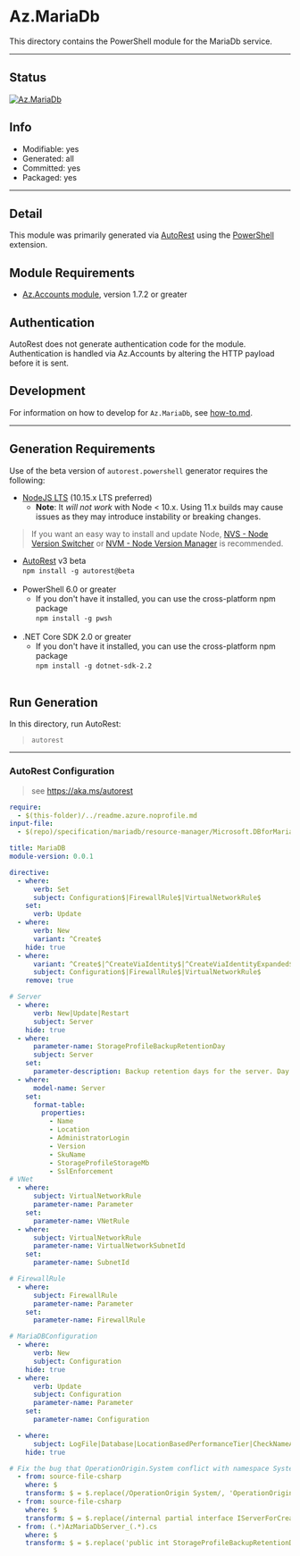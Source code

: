 <!-- region Generated -->
# Az.MariaDb
This directory contains the PowerShell module for the MariaDb service.

---
## Status
[![Az.MariaDb](https://img.shields.io/powershellgallery/v/Az.MariaDb.svg?style=flat-square&label=Az.MariaDb "Az.MariaDb")](https://www.powershellgallery.com/packages/Az.MariaDb/)

## Info
- Modifiable: yes
- Generated: all
- Committed: yes
- Packaged: yes

---
## Detail
This module was primarily generated via [AutoRest](https://github.com/Azure/autorest) using the [PowerShell](https://github.com/Azure/autorest.powershell) extension.

## Module Requirements
- [Az.Accounts module](https://www.powershellgallery.com/packages/Az.Accounts/), version 1.7.2 or greater

## Authentication
AutoRest does not generate authentication code for the module. Authentication is handled via Az.Accounts by altering the HTTP payload before it is sent.

## Development
For information on how to develop for `Az.MariaDb`, see [how-to.md](how-to.md).
<!-- endregion -->

---
## Generation Requirements
Use of the beta version of `autorest.powershell` generator requires the following:
- [NodeJS LTS](https://nodejs.org) (10.15.x LTS preferred)
  - **Note**: It *will not work* with Node < 10.x. Using 11.x builds may cause issues as they may introduce instability or breaking changes.
> If you want an easy way to install and update Node, [NVS - Node Version Switcher](../nodejs/installing-via-nvs.md) or [NVM - Node Version Manager](../nodejs/installing-via-nvm.md) is recommended.
- [AutoRest](https://aka.ms/autorest) v3 beta <br>`npm install -g autorest@beta`<br>&nbsp;
- PowerShell 6.0 or greater
  - If you don't have it installed, you can use the cross-platform npm package <br>`npm install -g pwsh`<br>&nbsp;
- .NET Core SDK 2.0 or greater
  - If you don't have it installed, you can use the cross-platform npm package <br>`npm install -g dotnet-sdk-2.2`<br>&nbsp;

## Run Generation
In this directory, run AutoRest:
> `autorest`

---
### AutoRest Configuration
> see https://aka.ms/autorest

``` yaml
require:
  - $(this-folder)/../readme.azure.noprofile.md
input-file:
  - $(repo)/specification/mariadb/resource-manager/Microsoft.DBforMariaDB/preview/2018-06-01-preview/mariadb.json

title: MariaDB
module-version: 0.0.1

directive:
  - where:
      verb: Set
      subject: Configuration$|FirewallRule$|VirtualNetworkRule$
    set:
      verb: Update
  - where:
      verb: New
      variant: ^Create$
    hide: true
  - where:
      variant: ^Create$|^CreateViaIdentity$|^CreateViaIdentityExpanded$|^Update$|^UpdateViaIdentity$
      subject: Configuration$|FirewallRule$|VirtualNetworkRule$
    remove: true

# Server
  - where:
      verb: New|Update|Restart
      subject: Server
    hide: true
  - where:
      parameter-name: StorageProfileBackupRetentionDay
      subject: Server
    set:
      parameter-description: Backup retention days for the server. Day count is between 7 and 35.
  - where:
      model-name: Server
    set:
      format-table:
        properties:
          - Name
          - Location
          - AdministratorLogin
          - Version
          - SkuName
          - StorageProfileStorageMb
          - SslEnforcement
# VNet
  - where:
      subject: VirtualNetworkRule
      parameter-name: Parameter
    set:
      parameter-name: VNetRule
  - where:
      subject: VirtualNetworkRule
      parameter-name: VirtualNetworkSubnetId
    set:
      parameter-name: SubnetId

# FirewallRule
  - where:
      subject: FirewallRule
      parameter-name: Parameter
    set:
      parameter-name: FirewallRule

# MariaDBConfiguration
  - where:
      verb: New
      subject: Configuration
    hide: true
  - where:
      verb: Update
      subject: Configuration
      parameter-name: Parameter
    set:
      parameter-name: Configuration

  - where:
      subject: LogFile|Database|LocationBasedPerformanceTier|CheckNameAvailability|ServerSecurityAlertPolicy
    hide: true

# Fix the bug that OperationOrigin.System conflict with namespace System
  - from: source-file-csharp
    where: $
    transform: $ = $.replace(/OperationOrigin System/, 'OperationOrigin System1');
  - from: source-file-csharp
    where: $
    transform: $ = $.replace(/internal partial interface IServerForCreateInternal/, 'public partial interface IServerForCreateInternal');
  - from: (.*)AzMariaDbServer_(.*).cs
    where: $
    transform: $ = $.replace('public int StorageProfileBackupRetentionDay', '[System.Management.Automation.ValidateRangeAttribute(7,35)]\n        public int StorageProfileBackupRetentionDay');
```
